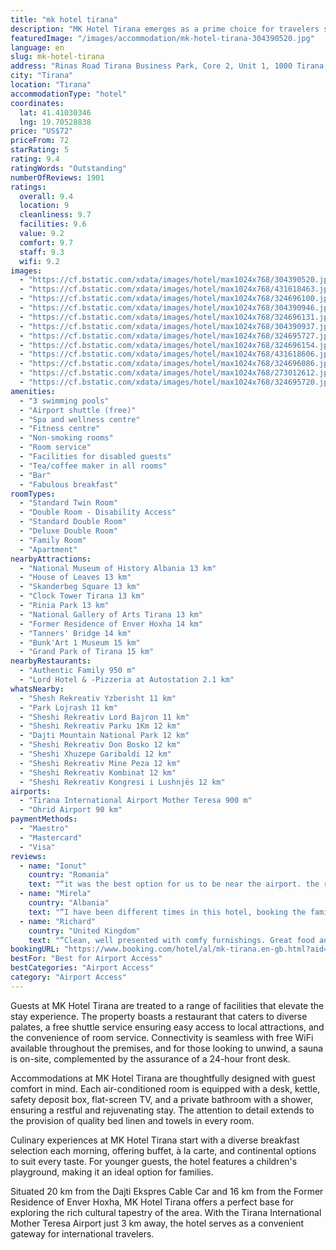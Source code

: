 ```yaml
---
title: "mk hotel tirana"
description: "MK Hotel Tirana emerges as a prime choice for travelers seeking a blend of comfort, convenience, and modern amenities in the heart of Tirana."
featuredImage: "/images/accommodation/mk-hotel-tirana-304390520.jpg"
language: en
slug: mk-hotel-tirana
address: "Rinas Road Tirana Business Park, Core 2, Unit 1, 1000 Tirana, Albania"
city: "Tirana"
location: "Tirana"
accommodationType: "hotel"
coordinates:
  lat: 41.41030346
  lng: 19.70528838
price: "US$72"
priceFrom: 72
starRating: 5
rating: 9.4
ratingWords: "Outstanding"
numberOfReviews: 1901
ratings:
  overall: 9.4
  location: 9
  cleanliness: 9.7
  facilities: 9.6
  value: 9.2
  comfort: 9.7
  staff: 9.3
  wifi: 9.2
images:
  - "https://cf.bstatic.com/xdata/images/hotel/max1024x768/304390520.jpg?k=01b40b0c98a907a9387064bcd6db552245d86550fff4ca096b4bddd9863cba30&o=&hp=1"
  - "https://cf.bstatic.com/xdata/images/hotel/max1024x768/431618463.jpg?k=d946b88a230c7ed89990f51f92b20f014cf594c774a84de1ffe4e0497eafac11&o=&hp=1"
  - "https://cf.bstatic.com/xdata/images/hotel/max1024x768/324696100.jpg?k=afe6f8eb437e15ad3c7caf3b37b1e56edb1c78545127bfa04115d1ac9eca66c2&o=&hp=1"
  - "https://cf.bstatic.com/xdata/images/hotel/max1024x768/304390946.jpg?k=375d41c58c5f2534cbe38ec31f9c1bf8a223c7f9e648457a7a4f89a1806399cd&o=&hp=1"
  - "https://cf.bstatic.com/xdata/images/hotel/max1024x768/324696131.jpg?k=84a6d75e4c46cc3b82360d64bb9fc733c0dbc251091f46d1da6185be855e115c&o=&hp=1"
  - "https://cf.bstatic.com/xdata/images/hotel/max1024x768/304390937.jpg?k=c33ffeb7c16e19d50f8443a30b466261e07f46fb33103ebb85675243bea0b21a&o=&hp=1"
  - "https://cf.bstatic.com/xdata/images/hotel/max1024x768/324695727.jpg?k=8a005b7519a093260123a4ea2595f752f010c5a16ef3e933a7a4167a1def9342&o=&hp=1"
  - "https://cf.bstatic.com/xdata/images/hotel/max1024x768/324696154.jpg?k=e2f062e25d214c6dc6e2235eb302aa7e720d95aeb2207830f4c188f868775584&o=&hp=1"
  - "https://cf.bstatic.com/xdata/images/hotel/max1024x768/431618606.jpg?k=311f17b9ef5dab6abeddc98185f702d157a4ed9c56f1a265b190fc4c1c2d8095&o=&hp=1"
  - "https://cf.bstatic.com/xdata/images/hotel/max1024x768/324696086.jpg?k=3485b37a3ed08b660eacfe6015e0debc1834e1a4fc433999a6f003dc9230d854&o=&hp=1"
  - "https://cf.bstatic.com/xdata/images/hotel/max1024x768/273012612.jpg?k=ca8a7a6474021915954211697b64d25f14b68e72c0d91ec99915c7d026fda49c&o=&hp=1"
  - "https://cf.bstatic.com/xdata/images/hotel/max1024x768/324695720.jpg?k=f6a0218808c1c6263e844a75952880a4c6d962d4b94eaea764a5d698d2f2cf7e&o=&hp=1"
amenities:
  - "3 swimming pools"
  - "Airport shuttle (free)"
  - "Spa and wellness centre"
  - "Fitness centre"
  - "Non-smoking rooms"
  - "Room service"
  - "Facilities for disabled guests"
  - "Tea/coffee maker in all rooms"
  - "Bar"
  - "Fabulous breakfast"
roomTypes:
  - "Standard Twin Room"
  - "Double Room - Disability Access"
  - "Standard Double Room"
  - "Deluxe Double Room"
  - "Family Room"
  - "Apartment"
nearbyAttractions:
  - "National Museum of History Albania 13 km"
  - "House of Leaves 13 km"
  - "Skanderbeg Square 13 km"
  - "Clock Tower Tirana 13 km"
  - "Rinia Park 13 km"
  - "National Gallery of Arts Tirana 13 km"
  - "Former Residence of Enver Hoxha 14 km"
  - "Tanners' Bridge 14 km"
  - "Bunk'Art 1 Museum 15 km"
  - "Grand Park of Tirana 15 km"
nearbyRestaurants:
  - "Authentic Family 950 m"
  - "Lord Hotel & -Pizzeria at Autostation 2.1 km"
whatsNearby:
  - "Shesh Rekreativ Yzberisht 11 km"
  - "Park Lojrash 11 km"
  - "Sheshi Rekreativ Lord Bajron 11 km"
  - "Sheshi Rekreativ Parku 1Km 12 km"
  - "Dajti Mountain National Park 12 km"
  - "Sheshi Rekreativ Don Bosko 12 km"
  - "Sheshi Xhuzepe Garibaldi 12 km"
  - "Sheshi Rekreativ Mine Peza 12 km"
  - "Sheshi Rekreativ Kombinat 12 km"
  - "Sheshi Rekreativ Kongresi i Lushnjës 12 km"
airports:
  - "Tirana International Airport Mother Teresa 900 m"
  - "Ohrid Airport 90 km"
paymentMethods:
  - "Maestro"
  - "Mastercard"
  - "Visa"
reviews:
  - name: "Ionut"
    country: "Romania"
    text: "“it was the best option for us to be near the airport. the rooms are very generous in size, everything looks new.”"
  - name: "Mirela"
    country: "Albania"
    text: "“I have been different times in this hotel, booking the family room. Everything is perfect in this room. Excellent breakfast, excellent service.”"
  - name: "Richard"
    country: "United Kingdom"
    text: "“Clean, well presented with comfy furnishings. Great food and wine, really close to the airport. Great facilities.”"
bookingURL: "https://www.booking.com/hotel/al/mk-tirana.en-gb.html?aid=8035640"
bestFor: "Best for Airport Access"
bestCategories: "Airport Access"
category: "Airport Access"
---
```


Guests at MK Hotel Tirana are treated to a range of facilities that elevate the stay experience. The property boasts a restaurant that caters to diverse palates, a free shuttle service ensuring easy access to local attractions, and the convenience of room service. Connectivity is seamless with free WiFi available throughout the premises, and for those looking to unwind, a sauna is on-site, complemented by the assurance of a 24-hour front desk.

Accommodations at MK Hotel Tirana are thoughtfully designed with guest comfort in mind. Each air-conditioned room is equipped with a desk, kettle, safety deposit box, flat-screen TV, and a private bathroom with a shower, ensuring a restful and rejuvenating stay. The attention to detail extends to the provision of quality bed linen and towels in every room.

Culinary experiences at MK Hotel Tirana start with a diverse breakfast selection each morning, offering buffet, à la carte, and continental options to suit every taste. For younger guests, the hotel features a children's playground, making it an ideal option for families.

Situated 20 km from the Dajti Ekspres Cable Car and 16 km from the Former Residence of Enver Hoxha, MK Hotel Tirana offers a perfect base for exploring the rich cultural tapestry of the area. With the Tirana International Mother Teresa Airport just 3 km away, the hotel serves as a convenient gateway for international travelers.
